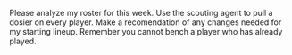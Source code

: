 Please analyze my roster for this week. 
Use the scouting agent to pull a dosier on every player. 
Make a recomendation of any changes needed for my starting lineup. 
Remember you cannot bench a player who has already played. 